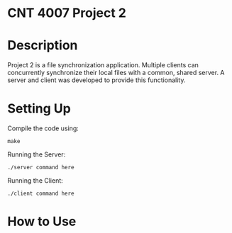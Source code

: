 # CNT 4007 Project 2

# Description
Project 2 is a file synchronization application. Multiple clients can concurrently synchronize their local files with a common, shared server. A server and client was developed to provide this functionality. 

# Setting Up
Compile the code using:
```
make
```

Running the Server:
```
./server command here
```

Running the Client:
```
./client command here
```

# How to Use